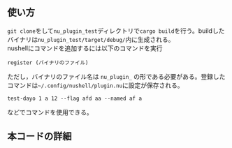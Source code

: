 ## 使い方
`git clone`をして`nu_plugin_test`ディレクトリで`cargo build`を行う。buildしたバイナリは`nu_plugin_test/target/debug/`内に生成される。  
nushellにコマンドを追加するには以下のコマンドを実行
```
register (バイナリのファイル)
```
ただし，バイナリのファイル名は `nu_plugin_` の形である必要がある。登録したコマンドは`~/.config/nushell/plugin.nu`に設定が保存される。
```
test-dayo 1 a 12 --flag afd aa --named af a
```
などでコマンドを使用できる。

## 本コードの詳細
